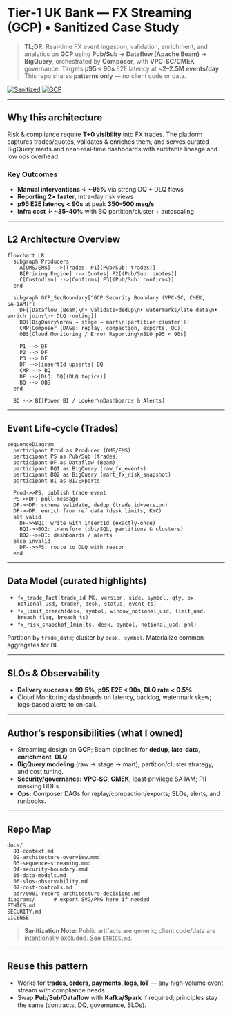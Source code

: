 # Tier‑1 UK Bank — FX Streaming (GCP) • Sanitized Case Study

> **TL;DR**: Real‑time FX event ingestion, validation, enrichment, and analytics on **GCP** using **Pub/Sub → Dataflow (Apache Beam) → BigQuery**, orchestrated by **Composer**, with **VPC‑SC/CMEK** governance. Targets **p95 < 90s** E2E latency at ~**2–2.5M events/day**. This repo shares **patterns only** — no client code or data.

[![Sanitized](https://img.shields.io/badge/content-sanitized-green)](#) [![GCP](https://img.shields.io/badge/cloud-GCP-blue)](#)

---

## Why this architecture
Risk & compliance require **T+0 visibility** into FX trades. The platform captures trades/quotes, validates & enriches them, and serves curated BigQuery marts and near‑real‑time dashboards with auditable lineage and low ops overhead.

### Key Outcomes
- **Manual interventions ↓ ~95%** via strong DQ + DLQ flows
- **Reporting 2× faster**, intra‑day risk views
- **p95 E2E latency < 90s** at peak **350–500 msg/s**
- **Infra cost ↓ ~35–40%** with BQ partition/cluster + autoscaling

---

## L2 Architecture Overview
```mermaid
flowchart LR
  subgraph Producers
    A[OMS/EMS] -->|Trades| P1[(Pub/Sub: trades)]
    B[Pricing Engine] -->|Quotes| P2[(Pub/Sub: quotes)]
    C[Custodian] -->|Confirms| P3[(Pub/Sub: confirms)]
  end

  subgraph GCP_SecBoundary["GCP Security Boundary (VPC‑SC, CMEK, SA‑IAM)"]
    DF[[Dataflow (Beam)\n• validate+dedup\n• watermarks/late data\n• enrich joins\n• DLQ routing]]
    BQ[(BigQuery\nraw → stage → mart\n(partition+cluster))]
    CMP[Composer (DAGs: replay, compaction, exports, QC)]
    OBS[Cloud Monitoring / Error Reporting\nSLO p95 < 90s]

    P1 --> DF
    P2 --> DF
    P3 --> DF
    DF -->|insertId upserts| BQ
    CMP --> BQ
    DF -->|DLQ| DQ[(DLQ topics)]
    BQ --> OBS
  end

  BQ --> BI[Power BI / Looker\nDashboards & Alerts]
```

---

## Event Life‑cycle (Trades)
```mermaid
sequenceDiagram
  participant Prod as Producer (OMS/EMS)
  participant PS as Pub/Sub (trades)
  participant DF as Dataflow (Beam)
  participant BQ1 as BigQuery (raw_fx_events)
  participant BQ2 as BigQuery (mart_fx_risk_snapshot)
  participant BI as BI/Exports

  Prod->>PS: publish trade event
  PS->>DF: pull message
  DF->>DF: schema validate, dedup (trade_id+version)
  DF->>DF: enrich from ref data (desk limits, KYC)
  alt valid
    DF->>BQ1: write with insertId (exactly-once)
    BQ1->>BQ2: transform (dbt/SQL, partitions & clusters)
    BQ2-->>BI: dashboards / alerts
  else invalid
    DF-->>PS: route to DLQ with reason
  end
```

---

## Data Model (curated highlights)
- `fx_trade_fact(trade_id PK, version, side, symbol, qty, px, notional_usd, trader, desk, status, event_ts)`
- `fx_limit_breach(desk, symbol, window_notional_usd, limit_usd, breach_flag, breach_ts)`
- `fx_risk_snapshot_1min(ts, desk, symbol, notional_usd, pnl)`

Partition by `trade_date`; cluster by `desk, symbol`. Materialize common aggregates for BI.

---

## SLOs & Observability
- **Delivery success ≥ 99.5%**, **p95 E2E < 90s**, **DLQ rate < 0.5%**
- Cloud Monitoring dashboards on latency, backlog, watermark skew; logs‑based alerts to on‑call.

---

## Author’s responsibilities (what I owned)
- Streaming design on **GCP**; Beam pipelines for **dedup**, **late-data**, **enrichment**, **DLQ**.
- **BigQuery modeling** (raw → stage → mart), partition/cluster strategy, and cost tuning.
- **Security/governance:** **VPC‑SC**, **CMEK**, least‑privilege SA IAM; PII masking UDFs.
- **Ops:** Composer DAGs for replay/compaction/exports; SLOs, alerts, and runbooks.

---

## Repo Map
```
docs/
  01-context.md
  02-architecture-overview.mmd
  03-sequence-streaming.mmd
  04-security-boundary.mmd
  05-data-models.md
  06-slos-observability.md
  07-cost-controls.md
  adr/0001-record-architecture-decisions.md
diagrams/      # export SVG/PNG here if needed
ETHICS.md
SECURITY.md
LICENSE
```

> **Sanitization Note:** Public artifacts are generic; client code/data are intentionally excluded. See `ETHICS.md`.

---

## Reuse this pattern
- Works for **trades, orders, payments, logs, IoT** — any high‑volume event stream with compliance needs.
- Swap **Pub/Sub/Dataflow** with **Kafka/Spark** if required; principles stay the same (contracts, DQ, governance, SLOs).

